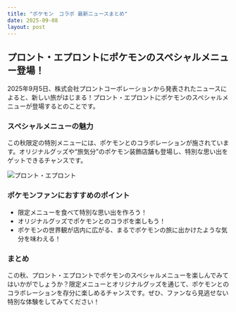 ```yaml
---
title: "ポケモン　コラボ 最新ニュースまとめ"
date: 2025-09-08
layout: post
---
```


## プロント・エプロントにポケモンのスペシャルメニュー登場！

2025年9月5日、株式会社プロントコーポレーションから発表されたニュースによると、新しい旅がはじまる！プロント・エプロントにポケモンのスペシャルメニューが登場するとのことです。

### スペシャルメニューの魅力

この秋限定の特別メニューには、ポケモンとのコラボレーションが施されています。オリジナルグッズや“旅気分”のポケモン装飾店舗も登場し、特別な思い出をゲットできるチャンスです。

![プロント・エプロント](https://example.com/image.jpg)

### ポケモンファンにおすすめのポイント

- 限定メニューを食べて特別な思い出を作ろう！
- オリジナルグッズでポケモンとのコラボを楽しもう！
- ポケモンの世界観が店内に広がる、まるでポケモンの旅に出かけたような気分を味わえる！

### まとめ

この秋、プロント・エプロントでポケモンのスペシャルメニューを楽しんでみてはいかがでしょうか？限定メニューとオリジナルグッズを通じて、ポケモンとのコラボレーションを存分に楽しめるチャンスです。ぜひ、ファンなら見逃せない特別な体験をしてみてください！